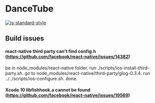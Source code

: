 #  DanceTube
[![js-standard-style](https://img.shields.io/badge/code%20style-standard-brightgreen.svg?style=flat)](http://standardjs.com/)

## Build issues
#### react-native third party can't find config.h (https://github.com/facebook/react-native/issues/14382)
be in node_modules/react-native folder.
run ./scripts/ios-install-third-party.sh.
go to node_modules/react-native/third-party/glog-0.3.4.
run ../../scripts/ios-configure.sh.
done.

#### Xcode 10 libfishhook.a cannot be found (https://github.com/facebook/react-native/issues/19569)
